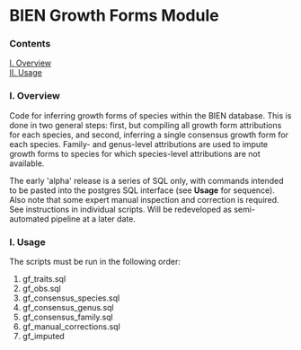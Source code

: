 # BIEN Growth Forms Module


### Contents

[I. Overview](#overview)  
[II. Usage](#usage)  

<a name="overview"></a>
### I. Overview

Code for inferring growth forms of species within the BIEN database. This is done in two general steps: first, but compiling all growth form attributions for each species, and second, inferring a single consensus growth form for each species. Family- and genus-level attributions are used to impute growth forms to species for which species-level attributions are not available.

The early 'alpha' release is a series of SQL only, with commands intended to be pasted into the postgres SQL interface (see **Usage** for sequence). Also note that some expert manual inspection and correction is required. See instructions in individual scripts. Will be redeveloped as semi-automated pipeline at a later date.


<a name="usage"></a>
### I. Usage

The scripts must be run in the following order:
1. gf_traits.sql
2. gf_obs.sql
3. gf_consensus_species.sql
4. gf_consensus_genus.sql
5. gf_consensus_family.sql
6. gf_manual_corrections.sql
7. gf_imputed


